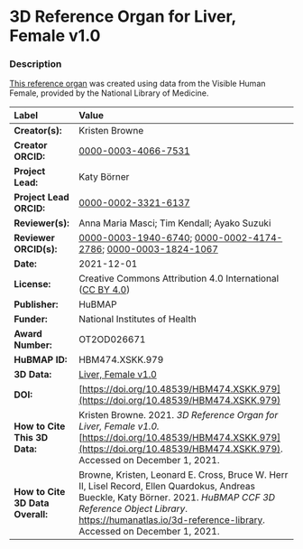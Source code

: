 # 3D Reference Organ for Liver, Female v1.0

### Description
[This reference organ](https://humanatlas.io/3d-reference-library) was created using data from the Visible Human Female, provided by the National Library of Medicine.

| Label | Value |
| :------------- |:-------------|
| **Creator(s):** | Kristen Browne |
| **Creator ORCID:** | [0000-0003-4066-7531](https://orcid.org/0000-0003-4066-7531) |
| **Project Lead:** | Katy B&ouml;rner |
| **Project Lead ORCID:** | [0000-0002-3321-6137](https://orcid.org/0000-0002-3321-6137) |
| **Reviewer(s):** | Anna Maria Masci; Tim Kendall; Ayako Suzuki |
| **Reviewer ORCID(s):** |[0000-0003-1940-6740](https://doi.org/10.5072/0000-0003-1940-6740); [0000-0002-4174-2786](https://doi.org/10.5072/0000-0002-4174-2786); [0000-0003-1824-1067](https://doi.org/10.5072/0000-0003-1824-1067) |
| **Date:** | 2021-12-01 |
| **License:** | Creative Commons Attribution 4.0 International ([CC BY 4.0](https://creativecommons.org/licenses/by/4.0/)) |
| **Publisher:** | HuBMAP |
| **Funder:** | National Institutes of Health |
| **Award Number:** | OT2OD026671 |
| **HuBMAP ID:** | HBM474.XSKK.979 |
| **3D Data:** | [Liver, Female v1.0](https://hubmapconsortium.github.io/ccf-releases/v1.1/models/VH_F_Liver.glb) |
| **DOI:** | [https://doi.org/10.48539/HBM474.XSKK.979](https://doi.org/10.48539/HBM474.XSKK.979) |
| **How to Cite This 3D Data:** | Kristen Browne. 2021. *3D Reference Organ for Liver, Female v1.0.* [https://doi.org/10.48539/HBM474.XSKK.979](https://doi.org/10.48539/HBM474.XSKK.979). Accessed on December 1, 2021. |
| **How to Cite 3D Data Overall:** | Browne, Kristen, Leonard E. Cross, Bruce W. Herr II, Lisel Record, Ellen Quardokus, Andreas Bueckle, Katy B&ouml;rner. 2021. *HuBMAP CCF 3D Reference Object Library*. https://humanatlas.io/3d-reference-library. Accessed on December 1, 2021. |
